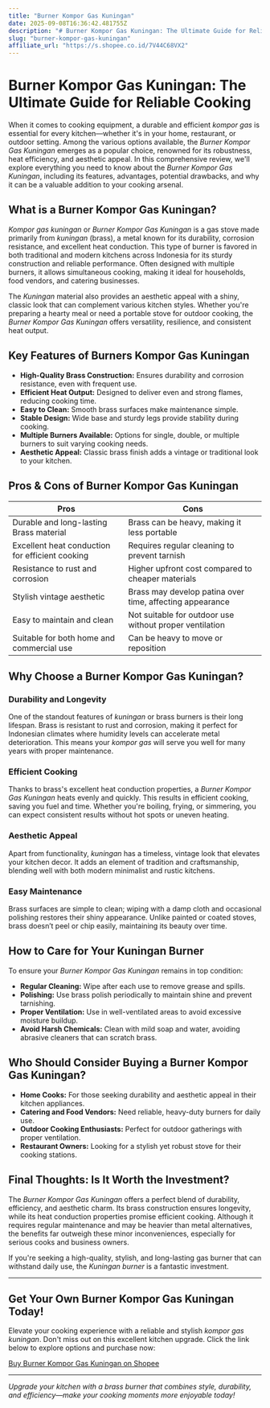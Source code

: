 ```yaml
---
title: "Burner Kompor Gas Kuningan"
date: 2025-09-08T16:36:42.481755Z
description: "# Burner Kompor Gas Kuningan: The Ultimate Guide for Reliable Cooking..."
slug: "burner-kompor-gas-kuningan"
affiliate_url: "https://s.shopee.co.id/7V44C68VX2"
---
```

# Burner Kompor Gas Kuningan: The Ultimate Guide for Reliable Cooking

When it comes to cooking equipment, a durable and efficient *kompor gas* is essential for every kitchen—whether it's in your home, restaurant, or outdoor setting. Among the various options available, the *Burner Kompor Gas Kuningan* emerges as a popular choice, renowned for its robustness, heat efficiency, and aesthetic appeal. In this comprehensive review, we'll explore everything you need to know about the *Burner Kompor Gas Kuningan*, including its features, advantages, potential drawbacks, and why it can be a valuable addition to your cooking arsenal.

## What is a Burner Kompor Gas Kuningan?

*Kompor gas kuningan* or *Burner Kompor Gas Kuningan* is a gas stove made primarily from *kuningan* (brass), a metal known for its durability, corrosion resistance, and excellent heat conduction. This type of burner is favored in both traditional and modern kitchens across Indonesia for its sturdy construction and reliable performance. Often designed with multiple burners, it allows simultaneous cooking, making it ideal for households, food vendors, and catering businesses.

The *Kuningan* material also provides an aesthetic appeal with a shiny, classic look that can complement various kitchen styles. Whether you're preparing a hearty meal or need a portable stove for outdoor cooking, the *Burner Kompor Gas Kuningan* offers versatility, resilience, and consistent heat output.

## Key Features of Burners Kompor Gas Kuningan

- **High-Quality Brass Construction:** Ensures durability and corrosion resistance, even with frequent use.
- **Efficient Heat Output:** Designed to deliver even and strong flames, reducing cooking time.
- **Easy to Clean:** Smooth brass surfaces make maintenance simple.
- **Stable Design:** Wide base and sturdy legs provide stability during cooking.
- **Multiple Burners Available:** Options for single, double, or multiple burners to suit varying cooking needs.
- **Aesthetic Appeal:** Classic brass finish adds a vintage or traditional look to your kitchen.

## Pros & Cons of Burner Kompor Gas Kuningan

| **Pros**                                          | **Cons**                                               |
|---------------------------------------------------|--------------------------------------------------------|
| Durable and long-lasting Brass material        | Brass can be heavy, making it less portable          |
| Excellent heat conduction for efficient cooking| Requires regular cleaning to prevent tarnish        |
| Resistance to rust and corrosion                | Higher upfront cost compared to cheaper materials    |
| Stylish vintage aesthetic                       | Brass may develop patina over time, affecting appearance|
| Easy to maintain and clean                      | Not suitable for outdoor use without proper ventilation |
| Suitable for both home and commercial use     | Can be heavy to move or reposition                  |

## Why Choose a Burner Kompor Gas Kuningan?

### Durability and Longevity

One of the standout features of *kuningan* or brass burners is their long lifespan. Brass is resistant to rust and corrosion, making it perfect for Indonesian climates where humidity levels can accelerate metal deterioration. This means your *kompor gas* will serve you well for many years with proper maintenance.

### Efficient Cooking

Thanks to brass's excellent heat conduction properties, a *Burner Kompor Gas Kuningan* heats evenly and quickly. This results in efficient cooking, saving you fuel and time. Whether you're boiling, frying, or simmering, you can expect consistent results without hot spots or uneven heating.

### Aesthetic Appeal

Apart from functionality, *kuningan* has a timeless, vintage look that elevates your kitchen decor. It adds an element of tradition and craftsmanship, blending well with both modern minimalist and rustic kitchens.

### Easy Maintenance

Brass surfaces are simple to clean; wiping with a damp cloth and occasional polishing restores their shiny appearance. Unlike painted or coated stoves, brass doesn’t peel or chip easily, maintaining its beauty over time.

## How to Care for Your Kuningan Burner

To ensure your *Burner Kompor Gas Kuningan* remains in top condition:

- **Regular Cleaning:** Wipe after each use to remove grease and spills.
- **Polishing:** Use brass polish periodically to maintain shine and prevent tarnishing.
- **Proper Ventilation:** Use in well-ventilated areas to avoid excessive moisture buildup.
- **Avoid Harsh Chemicals:** Clean with mild soap and water, avoiding abrasive cleaners that can scratch brass.

## Who Should Consider Buying a Burner Kompor Gas Kuningan?

- **Home Cooks:** For those seeking durability and aesthetic appeal in their kitchen appliances.
- **Catering and Food Vendors:** Need reliable, heavy-duty burners for daily use.
- **Outdoor Cooking Enthusiasts:** Perfect for outdoor gatherings with proper ventilation.
- **Restaurant Owners:** Looking for a stylish yet robust stove for their cooking stations.

## Final Thoughts: Is It Worth the Investment?

The *Burner Kompor Gas Kuningan* offers a perfect blend of durability, efficiency, and aesthetic charm. Its brass construction ensures longevity, while its heat conduction properties promise efficient cooking. Although it requires regular maintenance and may be heavier than metal alternatives, the benefits far outweigh these minor inconveniences, especially for serious cooks and business owners.

If you're seeking a high-quality, stylish, and long-lasting gas burner that can withstand daily use, the *Kuningan burner* is a fantastic investment.

---

## Get Your Own Burner Kompor Gas Kuningan Today!

Elevate your cooking experience with a reliable and stylish *kompor gas kuningan*. Don't miss out on this excellent kitchen upgrade. Click the link below to explore options and purchase now:

[Buy Burner Kompor Gas Kuningan on Shopee](https://s.shopee.co.id/7V44C68VX2)

---

*Upgrade your kitchen with a brass burner that combines style, durability, and efficiency—make your cooking moments more enjoyable today!*